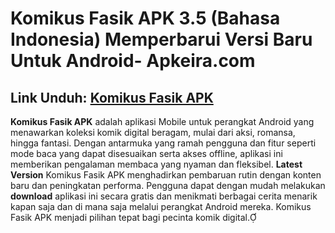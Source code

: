 ﻿#  Komikus Fasik APK 3.5 (Bahasa Indonesia) Memperbarui Versi Baru Untuk Android- Apkeira.com
##  Link Unduh: [Komikus Fasik APK](https://tinyurl.com/mvmnr7ey)

**Komikus Fasik APK** adalah aplikasi Mobile untuk perangkat Android yang menawarkan koleksi komik digital beragam, mulai dari aksi, romansa, hingga fantasi. Dengan antarmuka yang ramah pengguna dan fitur seperti mode baca yang dapat disesuaikan serta akses offline, aplikasi ini memberikan pengalaman membaca yang nyaman dan fleksibel. **Latest Version** Komikus Fasik APK menghadirkan pembaruan rutin dengan konten baru dan peningkatan performa. Pengguna dapat dengan mudah melakukan **download** aplikasi ini secara gratis dan menikmati berbagai cerita menarik kapan saja dan di mana saja melalui perangkat Android mereka. Komikus Fasik APK menjadi pilihan tepat bagi pecinta komik digital.
